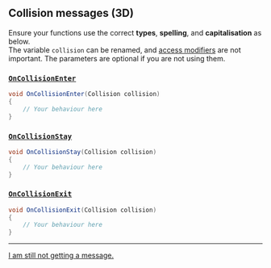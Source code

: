 ## Collision messages (3D)

Ensure your functions use the correct **types**, **spelling**, and **capitalisation** as below.  
The variable `collision` can be renamed, and [access modifiers](https://learn.microsoft.com/en-us/dotnet/csharp/programming-guide/classes-and-structs/access-modifiers) are not important. The parameters are optional if you are not using them.

### [`OnCollisionEnter`](https://docs.unity3d.com/ScriptReference/MonoBehaviour.OnCollisionEnter.html)
```csharp
void OnCollisionEnter(Collision collision)
{
    // Your behaviour here
}
```

### [`OnCollisionStay`](https://docs.unity3d.com/ScriptReference/MonoBehaviour.OnCollisionStay.html)
```csharp
void OnCollisionStay(Collision collision)
{
    // Your behaviour here
}
```

### [`OnCollisionExit`](https://docs.unity3d.com/ScriptReference/MonoBehaviour.OnCollisionExit.html)
```csharp
void OnCollisionExit(Collision collision)
{
    // Your behaviour here
}
```

---
[I am still not getting a message.](3%20Collision%20Matrix%203D.md)